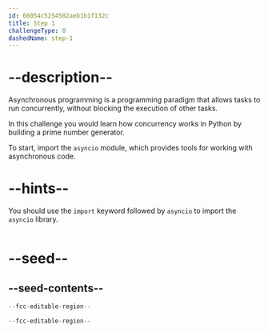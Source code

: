 ```yaml
---
id: 66054c5254582aeb1b1f132c
title: Step 1
challengeType: 0
dashedName: step-1
---
```


# --description--

Asynchronous programming is a programming paradigm that allows tasks to run concurrently, without blocking the execution of other tasks.

In this challenge you would learn how concurrency works in Python by building a prime number generator.

To start, import the `asyncio` module, which provides tools for working with asynchronous code.

# --hints--

You should use the `import` keyword followed by `asyncio` to import the `asyncio` library.

```js

```

# --seed--

## --seed-contents--

```py
--fcc-editable-region--

--fcc-editable-region--
```
